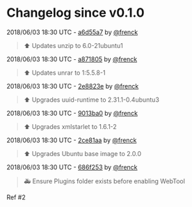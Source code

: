 # Changelog since v0.1.0

2018/06/03 18:30 UTC - [a6d55a7](https://github.com/hassio-addons/addon-plex/commit/a6d55a7ca5b9f736de41ed2af16d95dc551e8ac9) by [@frenck](https://github.com/frenck)
> :arrow_up: Updates unzip to 6.0-21ubuntu1 

2018/06/03 18:30 UTC - [a871805](https://github.com/hassio-addons/addon-plex/commit/a871805557326eb129fcd80032910d92196229fc) by [@frenck](https://github.com/frenck)
> :arrow_up: Updates unrar to 1:5.5.8-1 

2018/06/03 18:30 UTC - [2e8823e](https://github.com/hassio-addons/addon-plex/commit/2e8823e105ba0ad55e4e1b5592f1b58a0df13f80) by [@frenck](https://github.com/frenck)
> :arrow_up: Upgrades uuid-runtime to 2.31.1-0.4ubuntu3 

2018/06/03 18:30 UTC - [9013ba0](https://github.com/hassio-addons/addon-plex/commit/9013ba0b2fd9ef6539397b52a7d66a9be2e9f817) by [@frenck](https://github.com/frenck)
> :arrow_up: Upgrades xmlstarlet to 1.6.1-2 

2018/06/03 18:30 UTC - [2ce81aa](https://github.com/hassio-addons/addon-plex/commit/2ce81aabb65f5fdee6ac47e771f0d316141b8013) by [@frenck](https://github.com/frenck)
> :arrow_up: Upgrades Ubuntu base image to 2.0.0 

2018/06/03 18:30 UTC - [686f253](https://github.com/hassio-addons/addon-plex/commit/686f253225c63b9b84842ac182c0e8ca30c40353) by [@frenck](https://github.com/frenck)
> :ambulance: Ensure Plugins folder exists before enabling WebTool

Ref #2 

